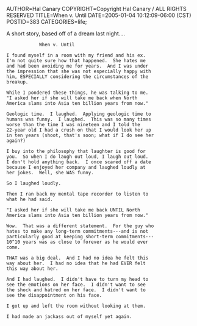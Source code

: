 AUTHOR=Hal Canary
COPYRIGHT=Copyright Hal Canary / ALL RIGHTS RESERVED
TITLE=When v. Until
DATE=2005-01-04 10:12:09-06:00 (CST)
POSTID=383
CATEGORIES=life;

A short story, based off of a dream last night....  

    
    		    When v. Until
    
    I found myself in a room with my friend and his ex.
    I'm not quite sure how that happened.  She hates me
    and had been avoiding me for years.  And I was under
    the impression that she was not especially happy with
    him, ESPECIALLY considering the circumstances of the
    breakup.
    
    While I pondered these things, he was talking to me.
    "I asked her if she will take me back when North
    America slams into Asia ten billion years from now."
    
    Geologic time.  I laughed.  Applying geologic time to
    humans was funny.  I laughed.  This was so many times
    worse than the time I was nineteen and I told the
    22-year old I had a crush on that I would look her up
    in ten years (shoot, that's soon; what if I do see her
    again?)
    
    I buy into the philosophy that laughter is good for
    you.  So when I do laugh out loud, I laugh out loud.
    I don't hold anything back.  I once scared off a date
    because I enjoyed her company and laughed loudly at
    her jokes.  Well, she WAS funny.
    
    So I laughed loudly.
    
    Then I ran back my mental tape recorder to listen to
    what he had said.
    
    "I asked her if she will take me back UNTIL North
    America slams into Asia ten billion years from now."
    
    Wow.  That was a different statement.  For the guy who
    hates to make any long-term commitments---and is not
    particularly good at keeping short-term commitments---
    10^10 years was as close to forever as he would ever
    come.
    
    THAT was a big deal.  And I had no idea he felt this
    way about her.  I had no idea that he had EVER felt
    this way about her.
    
    And I had laughed.  I didn't have to turn my head to
    see the emotions on her face.  I didn't want to see
    the shock and hatred on her face.  I didn't want to
    see the disappointment on his face.
    
    I got up and left the room without looking at them.
    
    I had made an jackass out of myself yet again.
